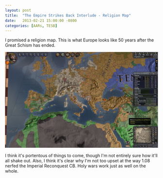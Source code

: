 ```yaml
---
layout: post
title:  "The Empire Strikes Back Interlude - Religion Map"
date:   2013-02-21 15:00:00 -0800
categories: [AARs, TESB]
---
```

I promised a religion map. This is what Europe looks like 50 years after the Great Schism has ended.

![](/assets/tesb_images/11.5-1.png)

I think it's portentous of things to come, though I'm not entirely sure how it'll all shake out. Also, I think it's clear why I'm not too upset at the way 1.08 nerfed the Imperial Reconquest CB. Holy wars work just as well on the whole.